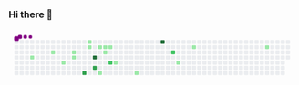 ### Hi there 👋

<!--
**giuliatrevisan/giuliatrevisan** is a ✨ _special_ ✨ repository because its `README.md` (this file) appears on your GitHub profile.

Here are some ideas to get you started:

- 🔭 I’m currently working on ...
- 🌱 I’m currently learning ...
- 👯 I’m looking to collaborate on ...
- 🤔 I’m looking for help with ...
- 💬 Ask me about ...
- 📫 How to reach me: ...
- 😄 Pronouns: ...
- ⚡ Fun fact: ...
-->
<svg viewBox="-16 -32 880 192" width="880" height="192" xmlns="http://www.w3.org/2000/svg"><style>@keyframes c0{4.04%{fill:var(--c1)}4.06%,to{fill:var(--ce)}}@keyframes c1{6.93%{fill:var(--c1)}6.95%,to{fill:var(--ce)}}@keyframes c2{11.55%{fill:var(--c1)}11.57%,to{fill:var(--ce)}}@keyframes c3{9.24%{fill:var(--c1)}9.26%,to{fill:var(--ce)}}@keyframes c4{9.82%{fill:var(--c1)}9.84%,to{fill:var(--ce)}}@keyframes c5{70.51%{fill:var(--c3)}70.53%,to{fill:var(--ce)}}@keyframes c6{16.75%{fill:var(--c1)}16.77%,to{fill:var(--ce)}}@keyframes c7{16.17%{fill:var(--c1)}16.19%,to{fill:var(--ce)}}@keyframes c8{73.4%{fill:var(--c4)}73.42%,to{fill:var(--ce)}}@keyframes c9{68.78%{fill:var(--c3)}68.8%,to{fill:var(--ce)}}@keyframes ca{18.49%{fill:var(--c1)}18.51%,to{fill:var(--ce)}}@keyframes cb{26%{fill:var(--c1)}26.02%,to{fill:var(--ce)}}@keyframes cc{19.07%{fill:var(--c1)}19.09%,to{fill:var(--ce)}}@keyframes cd{20.8%{fill:var(--c1)}20.82%,to{fill:var(--ce)}}@keyframes ce{19.64%{fill:var(--c1)}19.66%,to{fill:var(--ce)}}@keyframes cf{66.46%{fill:var(--c2)}66.48%,to{fill:var(--ce)}}@keyframes cg{23.11%{fill:var(--c1)}23.13%,to{fill:var(--ce)}}@keyframes ch{30.05%{fill:var(--c1)}30.07%,to{fill:var(--ce)}}@keyframes ci{82.65%{fill:var(--c4)}82.67%,to{fill:var(--ce)}}@keyframes cj{58.37%{fill:var(--c2)}58.39%,to{fill:var(--ce)}}@keyframes ck{35.83%{fill:var(--c1)}35.85%,to{fill:var(--ce)}}@keyframes cl{39.3%{fill:var(--c1)}39.32%,to{fill:var(--ce)}}@keyframes cm{47.39%{fill:var(--c1)}47.41%,to{fill:var(--ce)}}@keyframes u0{4.04%{transform:scale(0,1)}4.06%,6.93%{transform:scale(.06,1)}6.95%,9.24%{transform:scale(.12,1)}9.26%,9.82%{transform:scale(.18,1)}11.55%,9.84%{transform:scale(.24,1)}11.57%,16.17%{transform:scale(.29,1)}16.19%,16.75%{transform:scale(.35,1)}16.77%,18.49%{transform:scale(.41,1)}18.51%,19.07%{transform:scale(.47,1)}19.09%,19.64%{transform:scale(.53,1)}19.66%,20.8%{transform:scale(.59,1)}20.82%,23.11%{transform:scale(.65,1)}23.13%,26%{transform:scale(.71,1)}26.02%,30.05%{transform:scale(.76,1)}30.07%,35.83%{transform:scale(.82,1)}35.85%,39.3%{transform:scale(.88,1)}39.32%,47.39%{transform:scale(.94,1)}47.41%,to{transform:scale(1,1)}}@keyframes u1{58.37%{transform:scale(0,1)}58.39%,66.46%{transform:scale(.5,1)}66.48%,to{transform:scale(1,1)}}@keyframes u2{68.78%{transform:scale(0,1)}68.8%,70.51%{transform:scale(.5,1)}70.53%,to{transform:scale(1,1)}}@keyframes u3{73.4%{transform:scale(0,1)}73.42%,82.65%{transform:scale(.5,1)}82.67%,to{transform:scale(1,1)}}@keyframes s0{0%,99.42%{transform:translate(0,-16px)}.58%{transform:translate(0,0)}2.31%{transform:translate(48px,0)}4.05%{transform:translate(48px,48px)}6.36%{transform:translate(112px,48px)}6.94%{transform:translate(112px,32px)}9.25%{transform:translate(176px,32px)}9.83%{transform:translate(176px,48px)}10.98%{transform:translate(144px,48px)}11.56%{transform:translate(144px,64px)}14.45%{transform:translate(224px,64px)}16.76%{transform:translate(224px,0)}17.92%{transform:translate(256px,0)}18.5%{transform:translate(256px,16px)}19.65%{transform:translate(288px,16px)}20.23%,65.32%{transform:translate(288px,32px)}20.81%{transform:translate(272px,32px)}21.39%{transform:translate(272px,48px)}22.54%{transform:translate(304px,48px)}23.7%{transform:translate(304px,80px)}25.43%{transform:translate(256px,80px)}26.01%{transform:translate(256px,96px)}34.68%{transform:translate(496px,96px)}35.84%{transform:translate(496px,64px)}37.57%{transform:translate(544px,64px)}39.31%{transform:translate(544px,16px)}47.4%{transform:translate(768px,16px)}47.98%{transform:translate(768px,32px)}66.47%{transform:translate(288px,64px)}68.21%{transform:translate(240px,64px)}68.79%{transform:translate(240px,80px)}69.94%{transform:translate(208px,80px)}70.52%{transform:translate(208px,96px)}71.68%{transform:translate(240px,96px)}73.41%{transform:translate(240px,48px)}80.92%{transform:translate(448px,48px)}82.66%{transform:translate(448px,0)}96.53%{transform:translate(64px,0)}97.11%{transform:translate(64px,-16px)}}@keyframes s1{0%,99.42%{transform:translate(16px,-16px)}.58%{transform:translate(0,-16px)}1.16%{transform:translate(0,0)}2.89%{transform:translate(48px,0)}4.62%{transform:translate(48px,48px)}6.94%{transform:translate(112px,48px)}7.51%{transform:translate(112px,32px)}9.83%{transform:translate(176px,32px)}10.4%{transform:translate(176px,48px)}11.56%{transform:translate(144px,48px)}12.14%{transform:translate(144px,64px)}15.03%{transform:translate(224px,64px)}17.34%{transform:translate(224px,0)}18.5%{transform:translate(256px,0)}19.08%{transform:translate(256px,16px)}20.23%{transform:translate(288px,16px)}20.81%,65.9%{transform:translate(288px,32px)}21.39%{transform:translate(272px,32px)}21.97%{transform:translate(272px,48px)}23.12%{transform:translate(304px,48px)}24.28%{transform:translate(304px,80px)}26.01%{transform:translate(256px,80px)}26.59%{transform:translate(256px,96px)}35.26%{transform:translate(496px,96px)}36.42%{transform:translate(496px,64px)}38.15%{transform:translate(544px,64px)}39.88%{transform:translate(544px,16px)}47.98%{transform:translate(768px,16px)}48.55%{transform:translate(768px,32px)}67.05%{transform:translate(288px,64px)}68.79%{transform:translate(240px,64px)}69.36%{transform:translate(240px,80px)}70.52%{transform:translate(208px,80px)}71.1%{transform:translate(208px,96px)}72.25%{transform:translate(240px,96px)}73.99%{transform:translate(240px,48px)}81.5%{transform:translate(448px,48px)}83.24%{transform:translate(448px,0)}97.11%{transform:translate(64px,0)}97.69%{transform:translate(64px,-16px)}}@keyframes s2{0%,99.42%{transform:translate(32px,-16px)}1.16%{transform:translate(0,-16px)}1.73%{transform:translate(0,0)}3.47%{transform:translate(48px,0)}5.2%{transform:translate(48px,48px)}7.51%{transform:translate(112px,48px)}8.09%{transform:translate(112px,32px)}10.4%{transform:translate(176px,32px)}10.98%{transform:translate(176px,48px)}12.14%{transform:translate(144px,48px)}12.72%{transform:translate(144px,64px)}15.61%{transform:translate(224px,64px)}17.92%{transform:translate(224px,0)}19.08%{transform:translate(256px,0)}19.65%{transform:translate(256px,16px)}20.81%{transform:translate(288px,16px)}21.39%,66.47%{transform:translate(288px,32px)}21.97%{transform:translate(272px,32px)}22.54%{transform:translate(272px,48px)}23.7%{transform:translate(304px,48px)}24.86%{transform:translate(304px,80px)}26.59%{transform:translate(256px,80px)}27.17%{transform:translate(256px,96px)}35.84%{transform:translate(496px,96px)}36.99%{transform:translate(496px,64px)}38.73%{transform:translate(544px,64px)}40.46%{transform:translate(544px,16px)}48.55%{transform:translate(768px,16px)}49.13%{transform:translate(768px,32px)}67.63%{transform:translate(288px,64px)}69.36%{transform:translate(240px,64px)}69.94%{transform:translate(240px,80px)}71.1%{transform:translate(208px,80px)}71.68%{transform:translate(208px,96px)}72.83%{transform:translate(240px,96px)}74.57%{transform:translate(240px,48px)}82.08%{transform:translate(448px,48px)}83.82%{transform:translate(448px,0)}97.69%{transform:translate(64px,0)}98.27%{transform:translate(64px,-16px)}}@keyframes s3{0%,99.42%{transform:translate(48px,-16px)}1.73%{transform:translate(0,-16px)}2.31%{transform:translate(0,0)}4.05%{transform:translate(48px,0)}5.78%{transform:translate(48px,48px)}8.09%{transform:translate(112px,48px)}8.67%{transform:translate(112px,32px)}10.98%{transform:translate(176px,32px)}11.56%{transform:translate(176px,48px)}12.72%{transform:translate(144px,48px)}13.29%{transform:translate(144px,64px)}16.18%{transform:translate(224px,64px)}18.5%{transform:translate(224px,0)}19.65%{transform:translate(256px,0)}20.23%{transform:translate(256px,16px)}21.39%{transform:translate(288px,16px)}21.97%,67.05%{transform:translate(288px,32px)}22.54%{transform:translate(272px,32px)}23.12%{transform:translate(272px,48px)}24.28%{transform:translate(304px,48px)}25.43%{transform:translate(304px,80px)}27.17%{transform:translate(256px,80px)}27.75%{transform:translate(256px,96px)}36.42%{transform:translate(496px,96px)}37.57%{transform:translate(496px,64px)}39.31%{transform:translate(544px,64px)}41.04%{transform:translate(544px,16px)}49.13%{transform:translate(768px,16px)}49.71%{transform:translate(768px,32px)}68.21%{transform:translate(288px,64px)}69.94%{transform:translate(240px,64px)}70.52%{transform:translate(240px,80px)}71.68%{transform:translate(208px,80px)}72.25%{transform:translate(208px,96px)}73.41%{transform:translate(240px,96px)}75.14%{transform:translate(240px,48px)}82.66%{transform:translate(448px,48px)}84.39%{transform:translate(448px,0)}98.27%{transform:translate(64px,0)}98.84%{transform:translate(64px,-16px)}}:root{--cb:#1b1f230a;--cs:purple;--ce:#ebedf0;--c0:#ebedf0;--c1:#9be9a8;--c2:#40c463;--c3:#30a14e;--c4:#216e39}@media (prefers-color-scheme:dark){:root{--cb:#1b1f230a;--cs:purple;--ce:#161b22;--c1:#01311f;--c2:#034525;--c3:#0f6d31;--c4:#00c647}}.c{shape-rendering:geometricPrecision;rx:2;ry:2;fill:var(--ce);stroke-width:1px;stroke:var(--cb);animation:none 17300ms linear infinite}.c.c0,.c.c1{fill:var(--c1);animation-name:c0}.c.c1{animation-name:c1}.c.c2,.c.c3,.c.c4{fill:var(--c1);animation-name:c2}.c.c3,.c.c4{animation-name:c3}.c.c4{animation-name:c4}.c.c5{fill:var(--c3);animation-name:c5}.c.c6,.c.c7{fill:var(--c1);animation-name:c6}.c.c7{animation-name:c7}.c.c8{fill:var(--c4);animation-name:c8}.c.c9{fill:var(--c3);animation-name:c9}.c.ca,.c.cb{fill:var(--c1);animation-name:ca}.c.cb{animation-name:cb}.c.cc,.c.cd,.c.ce{fill:var(--c1);animation-name:cc}.c.cd,.c.ce{animation-name:cd}.c.ce{animation-name:ce}.c.cf{fill:var(--c2);animation-name:cf}.c.cg,.c.ch{fill:var(--c1);animation-name:cg}.c.ch{animation-name:ch}.c.ci{fill:var(--c4);animation-name:ci}.c.cj{fill:var(--c2);animation-name:cj}.c.ck,.c.cl,.c.cm{fill:var(--c1);animation-name:ck}.c.cl,.c.cm{animation-name:cl}.c.cm{animation-name:cm}.s,.u{animation:none linear 17300ms infinite}.u,.u.u0{transform-origin:0 0}.u{transform:scale(0,1)}.u.u0{fill:var(--c1);animation-name:u0}.u.u1{fill:var(--c2);animation-name:u1;transform-origin:626.8px 0}.u.u2{fill:var(--c3);animation-name:u2;transform-origin:700.5px 0}.u.u3{fill:var(--c4);animation-name:u3;transform-origin:774.3px 0}.s{shape-rendering:geometricPrecision;fill:var(--cs)}.s.s0{transform:translate(0,-16px);animation-name:s0}.s.s1{transform:translate(16px,-16px);animation-name:s1}.s.s2{transform:translate(32px,-16px);animation-name:s2}.s.s3{transform:translate(48px,-16px);animation-name:s3}</style><rect class="c" x="2" y="2" width="12" height="12"/><rect class="c" x="2" y="18" width="12" height="12"/><rect class="c" x="2" y="34" width="12" height="12"/><rect class="c" x="2" y="50" width="12" height="12"/><rect class="c" x="2" y="66" width="12" height="12"/><rect class="c" x="2" y="82" width="12" height="12"/><rect class="c" x="2" y="98" width="12" height="12"/><rect class="c" x="18" y="2" width="12" height="12"/><rect class="c" x="18" y="18" width="12" height="12"/><rect class="c" x="18" y="34" width="12" height="12"/><rect class="c" x="18" y="50" width="12" height="12"/><rect class="c" x="18" y="66" width="12" height="12"/><rect class="c" x="18" y="82" width="12" height="12"/><rect class="c" x="18" y="98" width="12" height="12"/><rect class="c" x="34" y="2" width="12" height="12"/><rect class="c" x="34" y="18" width="12" height="12"/><rect class="c" x="34" y="34" width="12" height="12"/><rect class="c" x="34" y="50" width="12" height="12"/><rect class="c" x="34" y="66" width="12" height="12"/><rect class="c" x="34" y="82" width="12" height="12"/><rect class="c" x="34" y="98" width="12" height="12"/><rect class="c" x="50" y="2" width="12" height="12"/><rect class="c" x="50" y="18" width="12" height="12"/><rect class="c" x="50" y="34" width="12" height="12"/><rect class="c c0" x="50" y="50" width="12" height="12"/><rect class="c" x="50" y="66" width="12" height="12"/><rect class="c" x="50" y="82" width="12" height="12"/><rect class="c" x="50" y="98" width="12" height="12"/><rect class="c" x="66" y="2" width="12" height="12"/><rect class="c" x="66" y="18" width="12" height="12"/><rect class="c" x="66" y="34" width="12" height="12"/><rect class="c" x="66" y="50" width="12" height="12"/><rect class="c" x="66" y="66" width="12" height="12"/><rect class="c" x="66" y="82" width="12" height="12"/><rect class="c" x="66" y="98" width="12" height="12"/><rect class="c" x="82" y="2" width="12" height="12"/><rect class="c" x="82" y="18" width="12" height="12"/><rect class="c" x="82" y="34" width="12" height="12"/><rect class="c" x="82" y="50" width="12" height="12"/><rect class="c" x="82" y="66" width="12" height="12"/><rect class="c" x="82" y="82" width="12" height="12"/><rect class="c" x="82" y="98" width="12" height="12"/><rect class="c" x="98" y="2" width="12" height="12"/><rect class="c" x="98" y="18" width="12" height="12"/><rect class="c" x="98" y="34" width="12" height="12"/><rect class="c" x="98" y="50" width="12" height="12"/><rect class="c" x="98" y="66" width="12" height="12"/><rect class="c" x="98" y="82" width="12" height="12"/><rect class="c" x="98" y="98" width="12" height="12"/><rect class="c" x="114" y="2" width="12" height="12"/><rect class="c" x="114" y="18" width="12" height="12"/><rect class="c c1" x="114" y="34" width="12" height="12"/><rect class="c" x="114" y="50" width="12" height="12"/><rect class="c" x="114" y="66" width="12" height="12"/><rect class="c" x="114" y="82" width="12" height="12"/><rect class="c" x="114" y="98" width="12" height="12"/><rect class="c" x="130" y="2" width="12" height="12"/><rect class="c" x="130" y="18" width="12" height="12"/><rect class="c" x="130" y="34" width="12" height="12"/><rect class="c" x="130" y="50" width="12" height="12"/><rect class="c" x="130" y="66" width="12" height="12"/><rect class="c" x="130" y="82" width="12" height="12"/><rect class="c" x="130" y="98" width="12" height="12"/><rect class="c" x="146" y="2" width="12" height="12"/><rect class="c" x="146" y="18" width="12" height="12"/><rect class="c" x="146" y="34" width="12" height="12"/><rect class="c" x="146" y="50" width="12" height="12"/><rect class="c c2" x="146" y="66" width="12" height="12"/><rect class="c" x="146" y="82" width="12" height="12"/><rect class="c" x="146" y="98" width="12" height="12"/><rect class="c" x="162" y="2" width="12" height="12"/><rect class="c" x="162" y="18" width="12" height="12"/><rect class="c" x="162" y="34" width="12" height="12"/><rect class="c" x="162" y="50" width="12" height="12"/><rect class="c" x="162" y="66" width="12" height="12"/><rect class="c" x="162" y="82" width="12" height="12"/><rect class="c" x="162" y="98" width="12" height="12"/><rect class="c" x="178" y="2" width="12" height="12"/><rect class="c" x="178" y="18" width="12" height="12"/><rect class="c c3" x="178" y="34" width="12" height="12"/><rect class="c c4" x="178" y="50" width="12" height="12"/><rect class="c" x="178" y="66" width="12" height="12"/><rect class="c" x="178" y="82" width="12" height="12"/><rect class="c" x="178" y="98" width="12" height="12"/><rect class="c" x="194" y="2" width="12" height="12"/><rect class="c" x="194" y="18" width="12" height="12"/><rect class="c" x="194" y="34" width="12" height="12"/><rect class="c" x="194" y="50" width="12" height="12"/><rect class="c" x="194" y="66" width="12" height="12"/><rect class="c" x="194" y="82" width="12" height="12"/><rect class="c" x="194" y="98" width="12" height="12"/><rect class="c" x="210" y="2" width="12" height="12"/><rect class="c" x="210" y="18" width="12" height="12"/><rect class="c" x="210" y="34" width="12" height="12"/><rect class="c" x="210" y="50" width="12" height="12"/><rect class="c" x="210" y="66" width="12" height="12"/><rect class="c" x="210" y="82" width="12" height="12"/><rect class="c c5" x="210" y="98" width="12" height="12"/><rect class="c c6" x="226" y="2" width="12" height="12"/><rect class="c c7" x="226" y="18" width="12" height="12"/><rect class="c" x="226" y="34" width="12" height="12"/><rect class="c" x="226" y="50" width="12" height="12"/><rect class="c" x="226" y="66" width="12" height="12"/><rect class="c" x="226" y="82" width="12" height="12"/><rect class="c" x="226" y="98" width="12" height="12"/><rect class="c" x="242" y="2" width="12" height="12"/><rect class="c" x="242" y="18" width="12" height="12"/><rect class="c" x="242" y="34" width="12" height="12"/><rect class="c c8" x="242" y="50" width="12" height="12"/><rect class="c" x="242" y="66" width="12" height="12"/><rect class="c c9" x="242" y="82" width="12" height="12"/><rect class="c" x="242" y="98" width="12" height="12"/><rect class="c" x="258" y="2" width="12" height="12"/><rect class="c ca" x="258" y="18" width="12" height="12"/><rect class="c" x="258" y="34" width="12" height="12"/><rect class="c" x="258" y="50" width="12" height="12"/><rect class="c" x="258" y="66" width="12" height="12"/><rect class="c" x="258" y="82" width="12" height="12"/><rect class="c cb" x="258" y="98" width="12" height="12"/><rect class="c" x="274" y="2" width="12" height="12"/><rect class="c cc" x="274" y="18" width="12" height="12"/><rect class="c cd" x="274" y="34" width="12" height="12"/><rect class="c" x="274" y="50" width="12" height="12"/><rect class="c" x="274" y="66" width="12" height="12"/><rect class="c" x="274" y="82" width="12" height="12"/><rect class="c" x="274" y="98" width="12" height="12"/><rect class="c" x="290" y="2" width="12" height="12"/><rect class="c ce" x="290" y="18" width="12" height="12"/><rect class="c" x="290" y="34" width="12" height="12"/><rect class="c" x="290" y="50" width="12" height="12"/><rect class="c cf" x="290" y="66" width="12" height="12"/><rect class="c" x="290" y="82" width="12" height="12"/><rect class="c" x="290" y="98" width="12" height="12"/><rect class="c" x="306" y="2" width="12" height="12"/><rect class="c" x="306" y="18" width="12" height="12"/><rect class="c" x="306" y="34" width="12" height="12"/><rect class="c" x="306" y="50" width="12" height="12"/><rect class="c cg" x="306" y="66" width="12" height="12"/><rect class="c" x="306" y="82" width="12" height="12"/><rect class="c" x="306" y="98" width="12" height="12"/><rect class="c" x="322" y="2" width="12" height="12"/><rect class="c" x="322" y="18" width="12" height="12"/><rect class="c" x="322" y="34" width="12" height="12"/><rect class="c" x="322" y="50" width="12" height="12"/><rect class="c" x="322" y="66" width="12" height="12"/><rect class="c" x="322" y="82" width="12" height="12"/><rect class="c" x="322" y="98" width="12" height="12"/><rect class="c" x="338" y="2" width="12" height="12"/><rect class="c" x="338" y="18" width="12" height="12"/><rect class="c" x="338" y="34" width="12" height="12"/><rect class="c" x="338" y="50" width="12" height="12"/><rect class="c" x="338" y="66" width="12" height="12"/><rect class="c" x="338" y="82" width="12" height="12"/><rect class="c" x="338" y="98" width="12" height="12"/><rect class="c" x="354" y="2" width="12" height="12"/><rect class="c" x="354" y="18" width="12" height="12"/><rect class="c" x="354" y="34" width="12" height="12"/><rect class="c" x="354" y="50" width="12" height="12"/><rect class="c" x="354" y="66" width="12" height="12"/><rect class="c" x="354" y="82" width="12" height="12"/><rect class="c" x="354" y="98" width="12" height="12"/><rect class="c" x="370" y="2" width="12" height="12"/><rect class="c" x="370" y="18" width="12" height="12"/><rect class="c" x="370" y="34" width="12" height="12"/><rect class="c" x="370" y="50" width="12" height="12"/><rect class="c" x="370" y="66" width="12" height="12"/><rect class="c" x="370" y="82" width="12" height="12"/><rect class="c ch" x="370" y="98" width="12" height="12"/><rect class="c" x="386" y="2" width="12" height="12"/><rect class="c" x="386" y="18" width="12" height="12"/><rect class="c" x="386" y="34" width="12" height="12"/><rect class="c" x="386" y="50" width="12" height="12"/><rect class="c" x="386" y="66" width="12" height="12"/><rect class="c" x="386" y="82" width="12" height="12"/><rect class="c" x="386" y="98" width="12" height="12"/><rect class="c" x="402" y="2" width="12" height="12"/><rect class="c" x="402" y="18" width="12" height="12"/><rect class="c" x="402" y="34" width="12" height="12"/><rect class="c" x="402" y="50" width="12" height="12"/><rect class="c" x="402" y="66" width="12" height="12"/><rect class="c" x="402" y="82" width="12" height="12"/><rect class="c" x="402" y="98" width="12" height="12"/><rect class="c" x="418" y="2" width="12" height="12"/><rect class="c" x="418" y="18" width="12" height="12"/><rect class="c" x="418" y="34" width="12" height="12"/><rect class="c" x="418" y="50" width="12" height="12"/><rect class="c" x="418" y="66" width="12" height="12"/><rect class="c" x="418" y="82" width="12" height="12"/><rect class="c" x="418" y="98" width="12" height="12"/><rect class="c" x="434" y="2" width="12" height="12"/><rect class="c" x="434" y="18" width="12" height="12"/><rect class="c" x="434" y="34" width="12" height="12"/><rect class="c" x="434" y="50" width="12" height="12"/><rect class="c" x="434" y="66" width="12" height="12"/><rect class="c" x="434" y="82" width="12" height="12"/><rect class="c" x="434" y="98" width="12" height="12"/><rect class="c ci" x="450" y="2" width="12" height="12"/><rect class="c" x="450" y="18" width="12" height="12"/><rect class="c" x="450" y="34" width="12" height="12"/><rect class="c" x="450" y="50" width="12" height="12"/><rect class="c" x="450" y="66" width="12" height="12"/><rect class="c" x="450" y="82" width="12" height="12"/><rect class="c" x="450" y="98" width="12" height="12"/><rect class="c" x="466" y="2" width="12" height="12"/><rect class="c" x="466" y="18" width="12" height="12"/><rect class="c" x="466" y="34" width="12" height="12"/><rect class="c" x="466" y="50" width="12" height="12"/><rect class="c" x="466" y="66" width="12" height="12"/><rect class="c" x="466" y="82" width="12" height="12"/><rect class="c" x="466" y="98" width="12" height="12"/><rect class="c" x="482" y="2" width="12" height="12"/><rect class="c" x="482" y="18" width="12" height="12"/><rect class="c cj" x="482" y="34" width="12" height="12"/><rect class="c" x="482" y="50" width="12" height="12"/><rect class="c" x="482" y="66" width="12" height="12"/><rect class="c" x="482" y="82" width="12" height="12"/><rect class="c" x="482" y="98" width="12" height="12"/><rect class="c" x="498" y="2" width="12" height="12"/><rect class="c" x="498" y="18" width="12" height="12"/><rect class="c" x="498" y="34" width="12" height="12"/><rect class="c" x="498" y="50" width="12" height="12"/><rect class="c ck" x="498" y="66" width="12" height="12"/><rect class="c" x="498" y="82" width="12" height="12"/><rect class="c" x="498" y="98" width="12" height="12"/><rect class="c" x="514" y="2" width="12" height="12"/><rect class="c" x="514" y="18" width="12" height="12"/><rect class="c" x="514" y="34" width="12" height="12"/><rect class="c" x="514" y="50" width="12" height="12"/><rect class="c" x="514" y="66" width="12" height="12"/><rect class="c" x="514" y="82" width="12" height="12"/><rect class="c" x="514" y="98" width="12" height="12"/><rect class="c" x="530" y="2" width="12" height="12"/><rect class="c" x="530" y="18" width="12" height="12"/><rect class="c" x="530" y="34" width="12" height="12"/><rect class="c" x="530" y="50" width="12" height="12"/><rect class="c" x="530" y="66" width="12" height="12"/><rect class="c" x="530" y="82" width="12" height="12"/><rect class="c" x="530" y="98" width="12" height="12"/><rect class="c" x="546" y="2" width="12" height="12"/><rect class="c cl" x="546" y="18" width="12" height="12"/><rect class="c" x="546" y="34" width="12" height="12"/><rect class="c" x="546" y="50" width="12" height="12"/><rect class="c" x="546" y="66" width="12" height="12"/><rect class="c" x="546" y="82" width="12" height="12"/><rect class="c" x="546" y="98" width="12" height="12"/><rect class="c" x="562" y="2" width="12" height="12"/><rect class="c" x="562" y="18" width="12" height="12"/><rect class="c" x="562" y="34" width="12" height="12"/><rect class="c" x="562" y="50" width="12" height="12"/><rect class="c" x="562" y="66" width="12" height="12"/><rect class="c" x="562" y="82" width="12" height="12"/><rect class="c" x="562" y="98" width="12" height="12"/><rect class="c" x="578" y="2" width="12" height="12"/><rect class="c" x="578" y="18" width="12" height="12"/><rect class="c" x="578" y="34" width="12" height="12"/><rect class="c" x="578" y="50" width="12" height="12"/><rect class="c" x="578" y="66" width="12" height="12"/><rect class="c" x="578" y="82" width="12" height="12"/><rect class="c" x="578" y="98" width="12" height="12"/><rect class="c" x="594" y="2" width="12" height="12"/><rect class="c" x="594" y="18" width="12" height="12"/><rect class="c" x="594" y="34" width="12" height="12"/><rect class="c" x="594" y="50" width="12" height="12"/><rect class="c" x="594" y="66" width="12" height="12"/><rect class="c" x="594" y="82" width="12" height="12"/><rect class="c" x="594" y="98" width="12" height="12"/><rect class="c" x="610" y="2" width="12" height="12"/><rect class="c" x="610" y="18" width="12" height="12"/><rect class="c" x="610" y="34" width="12" height="12"/><rect class="c" x="610" y="50" width="12" height="12"/><rect class="c" x="610" y="66" width="12" height="12"/><rect class="c" x="610" y="82" width="12" height="12"/><rect class="c" x="610" y="98" width="12" height="12"/><rect class="c" x="626" y="2" width="12" height="12"/><rect class="c" x="626" y="18" width="12" height="12"/><rect class="c" x="626" y="34" width="12" height="12"/><rect class="c" x="626" y="50" width="12" height="12"/><rect class="c" x="626" y="66" width="12" height="12"/><rect class="c" x="626" y="82" width="12" height="12"/><rect class="c" x="626" y="98" width="12" height="12"/><rect class="c" x="642" y="2" width="12" height="12"/><rect class="c" x="642" y="18" width="12" height="12"/><rect class="c" x="642" y="34" width="12" height="12"/><rect class="c" x="642" y="50" width="12" height="12"/><rect class="c" x="642" y="66" width="12" height="12"/><rect class="c" x="642" y="82" width="12" height="12"/><rect class="c" x="642" y="98" width="12" height="12"/><rect class="c" x="658" y="2" width="12" height="12"/><rect class="c" x="658" y="18" width="12" height="12"/><rect class="c" x="658" y="34" width="12" height="12"/><rect class="c" x="658" y="50" width="12" height="12"/><rect class="c" x="658" y="66" width="12" height="12"/><rect class="c" x="658" y="82" width="12" height="12"/><rect class="c" x="658" y="98" width="12" height="12"/><rect class="c" x="674" y="2" width="12" height="12"/><rect class="c" x="674" y="18" width="12" height="12"/><rect class="c" x="674" y="34" width="12" height="12"/><rect class="c" x="674" y="50" width="12" height="12"/><rect class="c" x="674" y="66" width="12" height="12"/><rect class="c" x="674" y="82" width="12" height="12"/><rect class="c" x="674" y="98" width="12" height="12"/><rect class="c" x="690" y="2" width="12" height="12"/><rect class="c" x="690" y="18" width="12" height="12"/><rect class="c" x="690" y="34" width="12" height="12"/><rect class="c" x="690" y="50" width="12" height="12"/><rect class="c" x="690" y="66" width="12" height="12"/><rect class="c" x="690" y="82" width="12" height="12"/><rect class="c" x="690" y="98" width="12" height="12"/><rect class="c" x="706" y="2" width="12" height="12"/><rect class="c" x="706" y="18" width="12" height="12"/><rect class="c" x="706" y="34" width="12" height="12"/><rect class="c" x="706" y="50" width="12" height="12"/><rect class="c" x="706" y="66" width="12" height="12"/><rect class="c" x="706" y="82" width="12" height="12"/><rect class="c" x="706" y="98" width="12" height="12"/><rect class="c" x="722" y="2" width="12" height="12"/><rect class="c" x="722" y="18" width="12" height="12"/><rect class="c" x="722" y="34" width="12" height="12"/><rect class="c" x="722" y="50" width="12" height="12"/><rect class="c" x="722" y="66" width="12" height="12"/><rect class="c" x="722" y="82" width="12" height="12"/><rect class="c" x="722" y="98" width="12" height="12"/><rect class="c" x="738" y="2" width="12" height="12"/><rect class="c" x="738" y="18" width="12" height="12"/><rect class="c" x="738" y="34" width="12" height="12"/><rect class="c" x="738" y="50" width="12" height="12"/><rect class="c" x="738" y="66" width="12" height="12"/><rect class="c" x="738" y="82" width="12" height="12"/><rect class="c" x="738" y="98" width="12" height="12"/><rect class="c" x="754" y="2" width="12" height="12"/><rect class="c" x="754" y="18" width="12" height="12"/><rect class="c" x="754" y="34" width="12" height="12"/><rect class="c" x="754" y="50" width="12" height="12"/><rect class="c" x="754" y="66" width="12" height="12"/><rect class="c" x="754" y="82" width="12" height="12"/><rect class="c" x="754" y="98" width="12" height="12"/><rect class="c" x="770" y="2" width="12" height="12"/><rect class="c cm" x="770" y="18" width="12" height="12"/><rect class="c" x="770" y="34" width="12" height="12"/><rect class="c" x="770" y="50" width="12" height="12"/><rect class="c" x="770" y="66" width="12" height="12"/><rect class="c" x="770" y="82" width="12" height="12"/><rect class="c" x="770" y="98" width="12" height="12"/><rect class="c" x="786" y="2" width="12" height="12"/><rect class="c" x="786" y="18" width="12" height="12"/><rect class="c" x="786" y="34" width="12" height="12"/><rect class="c" x="786" y="50" width="12" height="12"/><rect class="c" x="786" y="66" width="12" height="12"/><rect class="c" x="786" y="82" width="12" height="12"/><rect class="c" x="786" y="98" width="12" height="12"/><rect class="c" x="802" y="2" width="12" height="12"/><rect class="c" x="802" y="18" width="12" height="12"/><rect class="c" x="802" y="34" width="12" height="12"/><rect class="c" x="802" y="50" width="12" height="12"/><rect class="c" x="802" y="66" width="12" height="12"/><rect class="c" x="802" y="82" width="12" height="12"/><rect class="c" x="802" y="98" width="12" height="12"/><rect class="c" x="818" y="2" width="12" height="12"/><rect class="c" x="818" y="18" width="12" height="12"/><rect class="c" x="818" y="34" width="12" height="12"/><rect class="c" x="818" y="50" width="12" height="12"/><rect class="c" x="818" y="66" width="12" height="12"/><rect class="c" x="818" y="82" width="12" height="12"/><rect class="c" x="818" y="98" width="12" height="12"/><rect class="c" x="834" y="2" width="12" height="12"/><rect class="c" x="834" y="18" width="12" height="12"/><rect class="c" x="834" y="34" width="12" height="12"/><rect class="c" x="834" y="50" width="12" height="12"/><rect class="u u0" height="12" width="627.4" x="0.0" y="144"/><rect class="u u1" height="12" width="74.3" x="626.8" y="144"/><rect class="u u2" height="12" width="74.3" x="700.5" y="144"/><rect class="u u3" height="12" width="74.3" x="774.3" y="144"/><rect class="s s0" x="0.8" y="0.8" width="14.4" height="14.4" rx="4.5" ry="4.5"/><rect class="s s1" x="1.8" y="1.8" width="12.3" height="12.3" rx="4.1" ry="4.1"/><rect class="s s2" x="2.6" y="2.6" width="10.8" height="10.8" rx="3.6" ry="3.6"/><rect class="s s3" x="3.0" y="3.0" width="9.9" height="9.9" rx="3.3" ry="3.3"/></svg>

